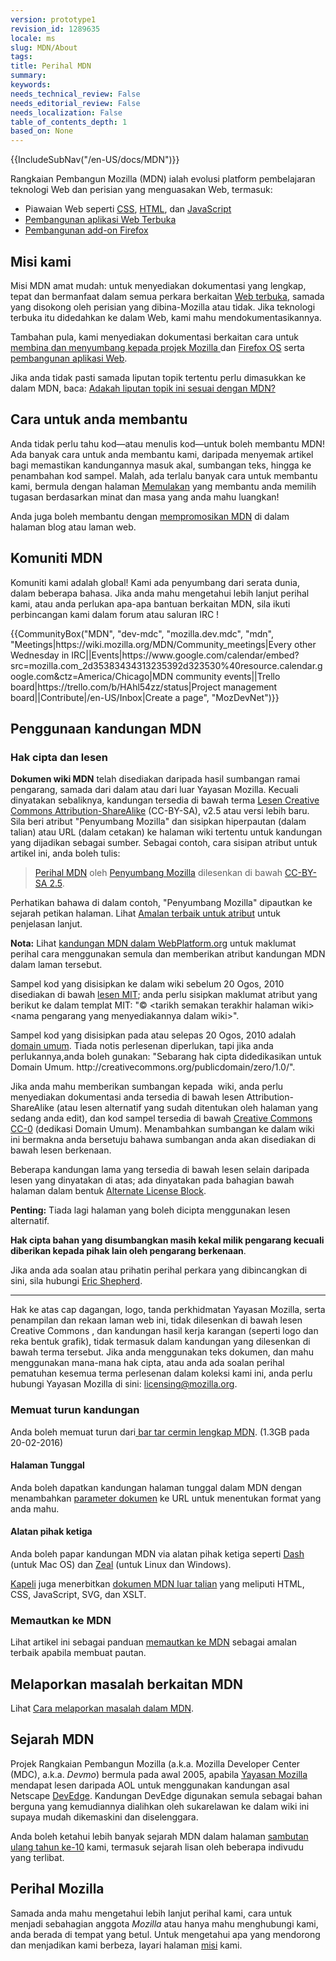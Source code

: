 ```yaml
---
version: prototype1
revision_id: 1289635
locale: ms
slug: MDN/About
tags: 
title: Perihal MDN
summary: 
keywords: 
needs_technical_review: False
needs_editorial_review: False
needs_localization: False
table_of_contents_depth: 1
based_on: None
---
```

<div>{{IncludeSubNav("/en-US/docs/MDN")}}</div>

<p>Rangkaian Pembangun Mozilla (MDN) ialah evolusi platform pembelajaran teknologi Web dan perisian yang menguasakan Web, termasuk:</p>

<ul>
 <li>Piawaian Web seperti <a href="/en-US/docs/CSS" title="/en-US/docs/CSS">CSS</a>, <a href="/en-US/docs/HTML" title="/en-US/docs/HTML">HTML</a>, dan <a href="/en-US/docs/JavaScript" title="/en-US/docs/JavaScript">JavaScript</a></li>
 <li><a href="/en-US/docs/Apps" title="/en-US/docs/Apps">Pembangunan aplikasi Web Terbuka</a></li>
 <li><a href="/en-US/docs/Add-ons" title="/en-US/docs/Add-ons">Pembangunan add-on Firefox</a></li>
</ul>

<h2 id="Misi_kami">Misi kami</h2>

<p>Misi MDN amat mudah: untuk menyediakan dokumentasi yang lengkap, tepat dan bermanfaat dalam semua perkara berkaitan <a href="/en-US/docs/Web">Web terbuka</a>, samada yang disokong oleh perisian yang dibina-Mozilla atau tidak. Jika teknologi terbuka itu didedahkan ke dalam Web, kami mahu mendokumentasikannya.</p>

<p>Tambahan pula, kami menyediakan dokumentasi berkaitan cara untuk <a href="/en-US/docs/Mozilla">membina dan menyumbang kepada projek Mozilla </a>dan <a href="/en-US/Firefox_OS">Firefox OS</a> serta&nbsp;<a href="/en-US/Apps"> pembangunan aplikasi Web</a>.</p>

<p>Jika anda tidak pasti samada liputan topik tertentu perlu dimasukkan ke dalam MDN, baca: <a href="/en-US/docs/Project:MDN/Contributing/Does_this_belong">Adakah liputan topik ini sesuai dengan MDN?</a></p>

<h2 id="Cara_untuk_anda_membantu">Cara untuk anda membantu</h2>

<p>Anda tidak perlu tahu kod—atau menulis kod—untuk boleh membantu MDN! Ada banyak cara untuk anda membantu kami, daripada menyemak artikel bagi memastikan kandungannya masuk akal, sumbangan teks, hingga ke penambahan kod sampel. Malah, ada terlalu banyak cara untuk membantu kami, bermula dengan halaman <a href="/en-US/docs/MDN/Getting_started">Memulakan</a> yang membantu anda memilih tugasan berdasarkan minat dan masa yang anda mahu luangkan!</p>

<p>Anda juga boleh membantu dengan <a href="/en-US/docs/MDN/About/Promote">mempromosikan MDN</a> di dalam halaman blog atau laman web.</p>

<h2 id="Komuniti_MDN">Komuniti MDN</h2>

<p>Komuniti kami adalah global! Kami ada penyumbang dari serata dunia, dalam beberapa bahasa. Jika anda mahu mengetahui lebih lanjut perihal kami, atau anda perlukan apa-apa bantuan berkaitan MDN, sila ikuti perbincangan kami dalam forum atau saluran IRC !</p>

<p>{{CommunityBox("MDN", "dev-mdc", "mozilla.dev.mdc", "mdn", "Meetings|https://wiki.mozilla.org/MDN/Community_meetings|Every other Wednesday in IRC||Events|https://www.google.com/calendar/embed?src=mozilla.com_2d35383434313235392d323530%40resource.calendar.google.com&amp;ctz=America/Chicago|MDN community events||Trello board|https://trello.com/b/HAhl54zz/status|Project management board||Contribute|/en-US/Inbox|Create a page", "MozDevNet")}}</p>

<h2 id="Penggunaan_kandungan_MDN">Penggunaan kandungan MDN</h2>

<h3 id="Hak_cipta_dan_lesen">Hak cipta dan lesen</h3>

<p><strong>Dokumen wiki MDN</strong> telah disediakan daripada hasil sumbangan ramai pengarang, samada dari dalam atau dari luar Yayasan Mozilla. Kecuali dinyatakan sebaliknya, kandungan tersedia di bawah terma <a class="external text" href="http://creativecommons.org/licenses/by-sa/2.5/" rel="nofollow" title="http://creativecommons.org/licenses/by-sa/2.5/">Lesen Creative Commons Attribution-ShareAlike</a> (CC-BY-SA), v2.5 atau versi lebih baru. Sila beri atribut "Penyumbang Mozilla" dan sisipkan hiperpautan (dalam talian) atau URL (dalam cetakan) ke halaman wiki tertentu untuk kandungan yang dijadikan sebagai sumber. Sebagai contoh, cara sisipan atribut untuk artikel ini, anda boleh tulis:</p>

<blockquote><a href="https://developer.mozilla.org/en-US/docs/MDN/About">Perihal MDN</a> oleh <a href="https://developer.mozilla.org/en-US/docs/MDN/About$history">Penyumbang Mozilla</a> dilesenkan di bawah <a href="http://creativecommons.org/licenses/by-sa/2.5/">CC-BY-SA 2.5</a>.</blockquote>

<p>Perhatikan bahawa di dalam contoh, "Penyumbang Mozilla" dipautkan ke sejarah petikan halaman. Lihat <a href="http://wiki.creativecommons.org/Marking/Users">Amalan terbaik untuk atribut</a> untuk penjelasan lanjut.</p>

<div class="note">
<p><strong>Nota:</strong> Lihat <a href="/en-US/docs/MDN_content_on_WebPlatform.org" title="/en-US/docs/MDN_content_on_WebPlatform.org">kandungan MDN dalam WebPlatform.org</a> untuk maklumat perihal cara menggunakan semula dan memberikan atribut kandungan MDN dalam laman tersebut.</p>
</div>

<p>Sampel kod yang disisipkan ke dalam wiki sebelum 20 Ogos, 2010 disediakan di bawah <a class="external" href="http://www.opensource.org/licenses/mit-license.php" title="http://www.opensource.org/licenses/mit-license.php">lesen MIT</a>; anda perlu sisipkan maklumat atribut yang berikut ke dalam templat MIT:&nbsp;"© &lt;tarikh semakan terakhir halaman wiki&gt; &lt;nama pengarang yang menyediakannya dalam wiki&gt;".</p>

<p>Sampel kod yang disisipkan pada atau selepas 20 Ogos, 2010 adalah <a class="external" href="http://creativecommons.org/publicdomain/zero/1.0/" title="http://wiki.creativecommons.org/Public_domain">domain umum</a>. Tiada notis perlesenan diperlukan, tapi jika anda perlukannya,anda boleh gunakan:&nbsp;"Sebarang hak cipta didedikasikan untuk Domain Umum. http://creativecommons.org/publicdomain/zero/1.0/".</p>

<p>Jika anda mahu memberikan sumbangan kepada&nbsp; wiki, anda perlu menyediakan dokumentasi anda tersedia di bawah lesen Attribution-ShareAlike (atau lesen alternatif yang sudah ditentukan oleh halaman yang sedang anda edit), dan kod sampel tersedia di bawah <a href="http://creativecommons.org/publicdomain/zero/1.0/" title="http://creativecommons.org/publicdomain/zero/1.0/">Creative Commons CC-0</a> (dedikasi Domain Umum). Menambahkan sumbangan ke dalam wiki ini bermakna anda bersetuju bahawa sumbangan anda akan disediakan di bawah lesen berkenaan.</p>

<p>Beberapa kandungan lama yang tersedia di bawah lesen selain daripada lesen yang dinyatakan di atas; ada dinyatakan pada bahagian bawah halaman dalam bentuk <a class="internal" href="/Archive/Meta_docs/Examples/Alternate_License_Block" title="Project:En/Examples/Alternate License Block">Alternate License Block</a>.</p>

<div class="warning">
<p><strong>Penting:</strong> Tiada lagi halaman yang boleh dicipta menggunakan lesen alternatif.</p>
</div>

<p><strong>Hak cipta bahan yang disumbangkan masih kekal milik pengarang kecuali diberikan kepada pihak lain oleh pengarang berkenaan</strong>.</p>

<p>Jika anda ada soalan atau prihatin perihal perkara yang dibincangkan di sini, sila hubungi <a class="external" href="mailto:eshepherd@mozilla.com" rel="nofollow" title="mailto:eshepherd@mozilla.com">Eric Shepherd</a>.</p>

<hr />
<p>Hak ke atas cap dagangan, logo, tanda perkhidmatan Yayasan Mozilla, serta penampilan dan rekaan laman web ini, tidak dilesenkan di bawah lesen Creative Commons , dan kandungan hasil kerja karangan (seperti logo dan reka bentuk grafik), tidak termasuk dalam kandungan yang dilesenkan di bawah terma tersebut. Jika anda menggunakan teks dokumen, dan mahu menggunakan mana-mana hak cipta, atau anda ada soalan perihal pematuhan kesemua terma perlesenan dalam koleksi kami ini, anda perlu hubungi Yayasan Mozilla di sini: <a class="external text" href="mailto:licensing@mozilla.org" rel="nofollow" title="mailto:licensing@mozilla.org">licensing@mozilla.org</a>.</p>

<h3 id="Memuat_turun_kandungan">Memuat turun kandungan</h3>

<p>Anda boleh memuat turun dari<a href="/media/developer.mozilla.org.tar.gz"> bar tar cermin lengkap MDN</a>. (1.3GB pada 20-02-2016)</p>

<h4 id="Halaman_Tunggal">Halaman Tunggal</h4>

<p>Anda boleh dapatkan kandungan halaman tunggal dalam MDN dengan menambahkan <a href="/en-US/docs/MDN/Kuma/API#Document_parameters">parameter dokumen</a> ke URL untuk menentukan format yang anda mahu.</p>

<h4 id="Alatan_pihak_ketiga">Alatan pihak ketiga</h4>

<p>Anda boleh papar kandungan MDN via alatan pihak ketiga seperti <a href="http://kapeli.com/dash">Dash</a> (untuk Mac OS) dan <a href="http://zealdocs.org/">Zeal</a> (untuk Linux dan Windows).</p>

<p><a href="https://kapeli.com/">Kapeli</a> juga menerbitkan <a href="https://kapeli.com/mdn_offline">dokumen MDN luar talian</a> yang meliputi HTML, CSS, JavaScript, SVG, dan XSLT.</p>

<h3 id="Memautkan_ke_MDN">Memautkan ke MDN</h3>

<p>Lihat artikel ini sebagai panduan <a href="/en-US/docs/MDN/About/Linking_to_MDN">memautkan ke MDN</a> sebagai amalan terbaik apabila membuat pautan.</p>

<h2 id="Melaporkan_masalah_berkaitan_MDN">Melaporkan masalah berkaitan MDN</h2>

<p>Lihat <a href="/en-US/docs/MDN/Contribute/Howto/Report_a_problem">Cara melaporkan masalah dalam MDN</a>.</p>

<h2 id="Sejarah_MDN">Sejarah MDN</h2>

<p>Projek Rangkaian Pembangun Mozilla (a.k.a. Mozilla Developer Center (MDC), a.k.a. <em>Devmo</em>) bermula pada awal 2005, apabila <a class="external" href="http://www.mozillafoundation.org">Yayasan Mozilla</a> mendapat lesen daripada AOL untuk menggunakan kandungan asal Netscape <a href="https://web.archive.org/web/*/devedge.netscape.com" title="Project:en/DevEdge">DevEdge</a>. Kandungan DevEdge digunakan semula sebagai bahan berguna yang kemudiannya dialihkan oleh sukarelawan ke dalam wiki ini supaya mudah dikemaskini dan diselenggara.</p>

<p>Anda boleh ketahui lebih banyak sejarah MDN dalam halaman <a href="/en-US/docs/MDN_at_ten">sambutan ulang tahun ke-10</a> kami, termasuk sejarah lisan oleh beberapa indivudu yang terlibat.</p>

<h2 id="Perihal_Mozilla">Perihal Mozilla</h2>

<p>Samada anda mahu mengetahui lebih lanjut perihal kami, cara untuk menjadi sebahagian anggota <em>Mozilla</em> atau hanya mahu menghubungi kami, anda berada di tempat yang betul. Untuk mengetahui apa yang mendorong dan menjadikan kami berbeza, layari halaman <a href="http://www.mozilla.org/en-US/mission/">misi</a> kami.</p>

